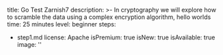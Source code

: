 title: Go Test Zarnish7
description: >-
  In cryptography we will explore how to scramble the data using a complex
  encryption algorithm, hello worlds
time: 25 minutes
level: beginner
steps:
  - step1.md
license: Apache
isPremium: true
isNew: true
isAvailable: true
image: ''
